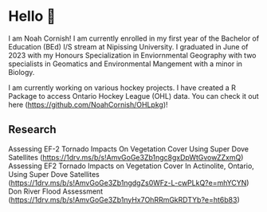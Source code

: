 # Hello 👋

I am Noah Cornish! I am currently enrolled in my first year of the Bachelor of Education (BEd) I/S stream at Nipissing University. I graduated in June of 2023 with my Honours Specialization in Enviornmental Geography with two specialists in Geomatics and Environmental Mangement with a minor in Biology.

I am currently working on various hockey projects. I have created a R Package to access Ontario Hockey League (OHL) data. You can check it out here (https://github.com/NoahCornish/OHLpkg)!

## Research

Assessing EF-2 Tornado Impacts On Vegetation Cover Using Super Dove Satellites (https://1drv.ms/b/s!AmvGoGe3Zb1ngc8gxDpWtGvowZZxmQ) <br>
Assessing EF2 Tornado Impacts on Vegetation Cover In Actinolite, Ontario, Using Super Dove Satellites (https://1drv.ms/b/s!AmvGoGe3Zb1ngdgZs0WFz-L-cwPLkQ?e=mhYCYN) <br>
Don River Flood Assessment (https://1drv.ms/b/s!AmvGoGe3Zb1nyHx7OhRRmGkRDTYb?e=ht6b83)

<!--
**NoahCornish/noahcornish** is a ✨ _special_ ✨ repository because its `README.md` (this file) appears on your GitHub profile.

Here are some ideas to get you started:

- 🔭 I’m currently working on ...
- 🌱 I’m currently learning ...
- 👯 I’m looking to collaborate on ...
- 🤔 I’m looking for help with ...
- 💬 Ask me about ...
- 📫 How to reach me: ...
- 😄 Pronouns: ...
- ⚡ Fun fact: ...
-->
